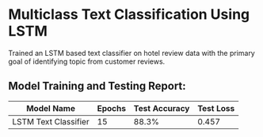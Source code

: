 # Multiclass Text Classification Using LSTM

Trained an LSTM based text classifier on hotel review data with the primary goal of identifying topic from customer reviews.

## Model Training and Testing Report:

| Model Name | Epochs | Test Accuracy | Test Loss |
|---|---|---|---|
| LSTM Text Classifier | 15 | 88.3% | 0.457 |
